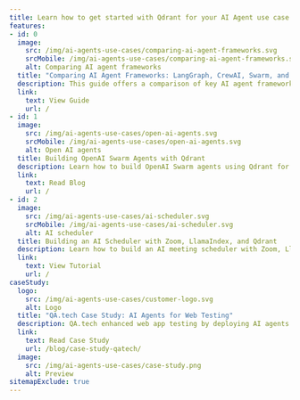```yaml
---
title: Learn how to get started with Qdrant for your AI Agent use case
features:
- id: 0
  image:
    src: /img/ai-agents-use-cases/comparing-ai-agent-frameworks.svg
    srcMobile: /img/ai-agents-use-cases/comparing-ai-agent-frameworks.svg
    alt: Comparing AI agent frameworks
  title: "Comparing AI Agent Frameworks: LangGraph, CrewAI, Swarm, and AutoGen"
  description: This guide offers a comparison of key AI agent frameworks, highlighting their strengths and ideal use cases for developers.
  link:
    text: View Guide
    url: /
- id: 1
  image:
    src: /img/ai-agents-use-cases/open-ai-agents.svg
    srcMobile: /img/ai-agents-use-cases/open-ai-agents.svg
    alt: Open AI agents
  title: Building OpenAI Swarm Agents with Qdrant
  description: Learn how to build OpenAI Swarm agents using Qdrant for fast, scalable vector search and real-time actions.
  link:
    text: Read Blog
    url: /
- id: 2
  image:
    src: /img/ai-agents-use-cases/ai-scheduler.svg
    srcMobile: /img/ai-agents-use-cases/ai-scheduler.svg
    alt: AI scheduler
  title: Building an AI Scheduler with Zoom, LlamaIndex, and Qdrant
  description: Learn how to build an AI meeting scheduler with Zoom, LlamaIndex, and Qdrant, featuring a hands-on RAG recommendation engine code sample.
  link:
    text: View Tutorial
    url: /
caseStudy:
  logo:
    src: /img/ai-agents-use-cases/customer-logo.svg
    alt: Logo
  title: "QA.tech Case Study: AI Agents for Web Testing"
  description: QA.tech enhanced web app testing by deploying AI agents that mimic user interactions. To handle high-speed actions and make real-time decisions, they integrated Qdrant for scalable vector search, allowing for faster and more efficient data proc...
  link:
    text: Read Case Study
    url: /blog/case-study-qatech/
  image:
    src: /img/ai-agents-use-cases/case-study.png
    alt: Preview
sitemapExclude: true
---
```


